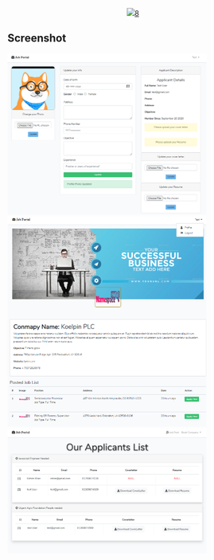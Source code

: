 <p align="center"><a href="https://laravel.com" target="_blank"><img src="https://raw.githubusercontent.com/laravel/art/master/logo-lockup/5%20SVG/2%20CMYK/1%20Full%20Color/laravel-logolockup-cmyk-red.svg" width="400">8</a></p>



## Screenshot

<img src="https://github.com/alaminstore/JobPortal-Application/blob/master/screenshots/ApplicantProfile.png" width="400"></a>
<img src="https://github.com/alaminstore/JobPortal-Application/blob/master/screenshots/Posted_Job_List.png" width="400"></a>
<img src="https://github.com/alaminstore/JobPortal-Application/blob/master/screenshots/applicants.png" width="400"></a>


